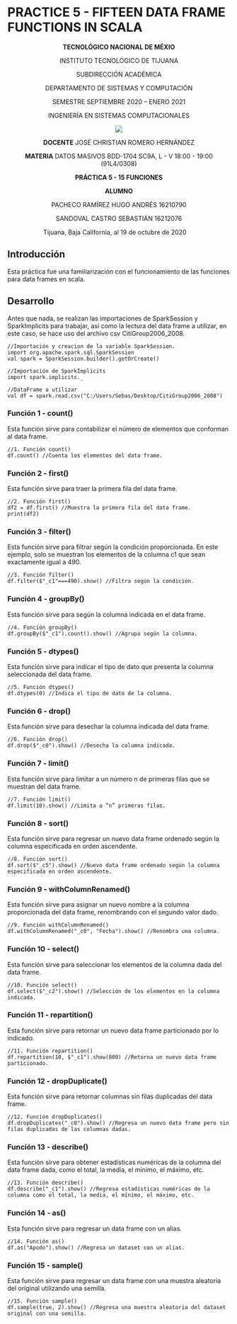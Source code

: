 # PRACTICE 5 - FIFTEEN DATA FRAME FUNCTIONS IN SCALA

<div align="center">

**TECNOLÓGICO NACIONAL DE MÉXIO**

INSTITUTO TECNOLÓGICO DE TIJUANA

SUBDIRECCIÓN ACADÉMICA
 
DEPARTAMENTO DE SISTEMAS Y COMPUTACIÓN
 
SEMESTRE SEPTIEMBRE 2020 – ENERO 2021

INGENIERÍA EN SISTEMAS COMPUTACIONALES

 
 [![](https://upload.wikimedia.org/wikipedia/commons/2/2e/ITT.jpg)](https://upload.wikimedia.org/wikipedia/commons/2/2e/ITT.jpg)

**DOCENTE**
JOSÉ CHRISTIAN ROMERO HERNÁNDEZ

**MATERIA**
DATOS MASIVOS
BDD-1704 SC9A, L - V 18:00 - 19:00 (91L4/0308)


**PRÁCTICA 5 - 15 FUNCIONES**


**ALUMNO**

PACHECO RAMÍREZ HUGO ANDRÉS	16210790

SANDOVAL CASTRO SEBASTIÁN	16212076


Tijuana, Baja California, al 19 de octubre de 2020
 
</div>

## Introducción

Esta práctica fue una familiarización con el funcionamiento de las funciones para data frames en scala.

## Desarrollo
 
Antes que nada, se realizan las importaciones de SparkSession y SparkImplicits para trabajar, así como la lectura del data frame a utilizar, en este caso, se hace uso del archivo csv CitiGroup2006_2008.
 
	//Importación y creacion de la variable SparkSession.
	import org.apache.spark.sql.SparkSession
	val spark = SparkSession.builder().getOrCreate()

	//Importación de SparkImplicits
	import spark.implicits._

	//DataFrame a utilizar
	val df = spark.read.csv("C:/Users/Sebas/Desktop/CitiGroup2006_2008")
 
### Función 1 - count()
 
Esta función sirve para contabilizar el número de elementos que conforman al data frame.
 
	//1. Función count()
	df.count() //Cuenta los elementos del data frame.
 
### Función 2 - first()
 
Esta función sirve para traer la primera fila del data frame.
 
	//2. Función first()
	df2 = df.first() //Muestra la primera fila del data frame.
	print(df2)

### Función 3 - filter()
 
Esta función sirve para filtrar según la condición proporcionada. En este ejemplo, solo se muestran los elementos de la columna c1 que sean exactamente igual a 490.
 
	//3. Función filter()
	df.filter($"_c1"===490).show() //Filtra según la condición.
 
### Función 4 - groupBy()
 
Esta función sirve para según la columna indicada en el data frame.
 
	//4. Función groupBy()
	df.groupBy($"_c1").count().show() //Agrupa según la columna.
 
### Función 5 - dtypes()
 
Esta función sirve para indicar el tipo de dato que presenta la columna seleccionada del data frame.
 
	//5. Función dtypes()
	df.dtypes(0) //Indica el tipo de dato de la columna.
 
### Función 6 - drop()
 
Esta función sirve para desechar la columna indicada del data frame.
 
	//6. Función drop()
	df.drop($"_c0").show() //Desecha la columna indicada.
 
### Función 7 - limit()
 
Esta función sirve para limitar a un número n de primeras filas que se muestran del data frame.
 
	//7. Función limit()
	df.limit(10).show() //Limita a “n” primeras filas.

### Función 8 - sort()
 
Esta función sirve para regresar un nuevo data frame ordenado según la columna especificada en orden ascendente.
 
	//8. Función sort()
	df.sort($"_c5").show() //Nuevo data frame ordenado según la columna especificada en orden ascendente.
 
### Función 9 - withColumnRenamed()
 
Esta función sirve para asignar un nuevo nombre a la columna proporcionada del data frame, renombrando con el segundo valor dado.
 
	//9. Función withColumnRenamed()
	df.withColumnRenamed("_c0", "Fecha").show() //Renombra una columna.
 
### Función 10 - select()
 
Esta función sirve para seleccionar los elementos de la columna dada del data frame.
 
	//10. Función select()
	df.select($"_c2").show() //Selección de los elementos en la columna indicada.
 
### Función 11 - repartition()
 
Esta función sirve para retornar un nuevo data frame particionado por lo indicado.
 
	//11. Función repartition()
	df.repartition(10, $"_c1").show(800) //Retorna un nuevo data frame particionado.
 

### Función 12 - dropDuplicate()
 
Esta función sirve para retornar columnas sin filas duplicadas del data frame.
 
	//12. Función dropDuplicates()
	df.dropDuplicates("_c0").show() //Regresa un nuevo data frame pero sin filas duplicadas de las columnas dadas.
 
### Función 13 - describe()
 
Esta función sirve para obtener estadísticas numéricas de la columna del data frame dada, como el total, la media, el mínimo, el máximo, etc.
 
	//13. Función describe()
	df.describe("_c1").show() //Regresa estadísticas numéricas de la columna como el total, la media, el mínimo, el máximo, etc.
 
### Función 14 - as()
 
Esta función sirve para regresar un data frame con un alias.
 
	//14. Función as()
	df.as("Apodo").show() //Regresa un dataset con un alias.
 
### Función 15 - sample()
 
Esta función sirve para regresar un data frame con una muestra aleatoria del original utilizando una semilla.
 
	//15. Función sample()
	df.sample(true, 2).show() //Regresa una muestra aleatoria del dataset original con una semilla.